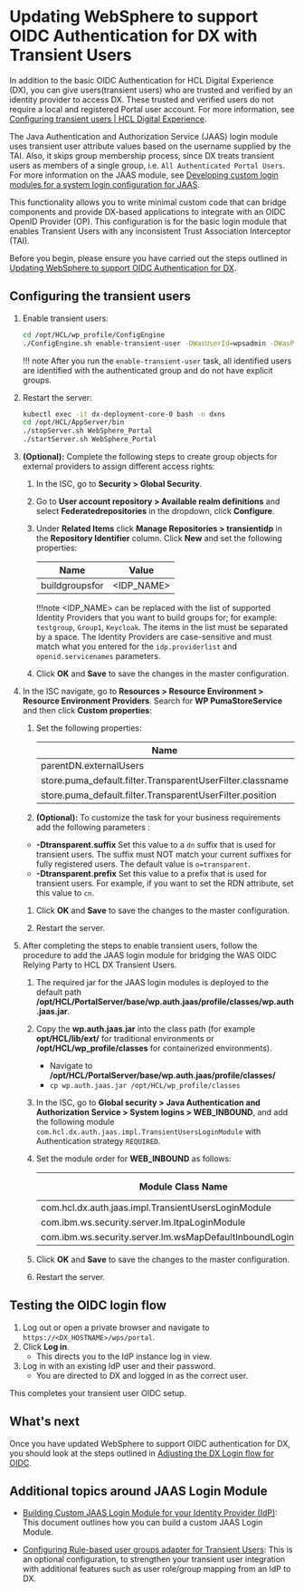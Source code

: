 # Updating WebSphere to support OIDC Authentication for DX with Transient Users

In addition to the basic OIDC Authentication for HCL Digital Experience (DX), you can give users(transient users) who are trusted and verified by an identity provider to access DX. These trusted and verified users do not require a local and registered Portal user account. For more information, see [Configuring transient users | HCL Digital Experience](https://help.hcltechsw.com/digital-experience/9.5/security/openid_trans_users.html).

The Java Authentication and Authorization Service (JAAS) login module uses transient user attribute values based on the username supplied by the TAI. Also, it skips group membership process, since DX treats transient users as members of a single group, i.e. `All Authenticated Portal Users`. For more information on the JAAS module, see [Developing custom login modules for a system login configuration for JAAS](https://www.ibm.com/docs/en/was-nd/9.0.5?topic=ujaaspmwa-developing-custom-login-modules-system-login-configuration-jaas).

This functionality allows you to write minimal custom code that can bridge components and provide DX-based applications to integrate with an OIDC OpenID Provider (OP). This configuration is for the basic login module that enables Transient Users with any inconsistent Trust Association Interceptor (TAI).

Before you begin, please ensure you have carried out the steps outlined in [Updating WebSphere to support OIDC Authentication for DX](../dx-update-webshpere-for-oidc.md).

## Configuring the transient users

1. Enable transient users:

    ```sh
    cd /opt/HCL/wp_profile/ConfigEngine
    ./ConfigEngine.sh enable-transient-user -DWasUserId=wpsadmin -DWasPassword=wpsadmin
    ```

    !!! note
        After you run the `enable-transient-user` task, all identified users are identified with the authenticated group and do not have explicit groups.

2. Restart the server:

    ```sh
    kubectl exec -it dx-deployment-core-0 bash -n dxns
    cd /opt/HCL/AppServer/bin 
    ./stopServer.sh WebSphere_Portal
    ./startServer.sh WebSphere_Portal
    ```

3. **(Optional):** Complete the following steps to create group objects for external providers to assign different access rights:

    1. In the ISC, go to **Security > Global Security**.

    1. Go to **User account repository > Available realm definitions** and select **Federatedrepositories** in the dropdown,  click **Configure**.

    1. Under **Related Items** click **Manage Repositories > transientidp** in the **Repository Identifier** column. Click **New** and set the following properties:

        | Name                                  | Value            |
        | ------------------------------------- | ---------------- |
        | buildgroupsfor                        | &lt;IDP_NAME&gt; |

        !!!note
            &lt;IDP_NAME&gt; can be replaced with the list of supported Identity Providers that you want to build groups for; for example: `testgroup`, `Group1`, `Keycloak`. The items in the list must be separated by a space. The Identity Providers are case-sensitive and must match what you entered for the `idp.providerlist` and `openid.servicenames` parameters.

    1. Click **OK** and  **Save** to save the changes in the master configuration.

4. In the ISC navigate, go to **Resources > Resource Environment > Resource Environment Providers**. Search for **WP PumaStoreService** and then click **Custom properties**:

    1. Set the following properties:

        | Name | Value |
        | ---- | ---- |
        | parentDN.externalUsers | o=transparent |
        | store.puma_default.filter.TransparentUserFilter.classname | com.ibm.wps.um.TransparentUserFilter |
        | store.puma_default.filter.TransparentUserFilter.position | -10 |

    2. **(Optional):** To customize the task for your business requirements add the following parameters : 
    - **-Dtransparent.suffix** Set this value to a `dn` suffix that is used for transient users. The suffix must NOT match your current suffixes for fully registered users. The default value is `o=transparent`. 
    - **-Dtransparent.prefix** Set this value to a prefix that is used for transient users. For example, if you want to set the RDN attribute, set this value to `cn`.

    1. Click **OK** and **Save** to save the changes to the master configuration.

    1. Restart the server.

5. After completing the steps to enable transient users, follow the procedure to add the JAAS login module for bridging the WAS OIDC Relying Party to HCL DX Transient Users.

    1. The required jar for the JAAS login modules is deployed to the default path **/opt/HCL/PortalServer/base/wp.auth.jaas/profile/classes/wp.auth.jaas.jar**.

    2. Copy the **wp.auth.jaas.jar** into the class path (for example **opt/HCL/lib/ext/** for traditional environments or **/opt/HCL/wp_profile/classes** for containerized environments).
        - Navigate to **/opt/HCL/PortalServer/base/wp.auth.jaas/profile/classes/**
        - `cp wp.auth.jaas.jar /opt/HCL/wp_profile/classes`

    3. In the ISC, go to **Global security > Java Authentication and Authorization Service > System logins > WEB_INBOUND**, and add the following module `com.hcl.dx.auth.jaas.impl.TransientUsersLoginModule` with Authentication strategy `REQUIRED`.

    4. Set the module order for **WEB_INBOUND** as follows:

        | Module Class Name | Module Order |
        | --- | --- |
        | com.hcl.dx.auth.jaas.impl.TransientUsersLoginModule | 1 |
        | com.ibm.ws.security.server.lm.ltpaLoginModule | 2 |
        | com.ibm.ws.security.server.lm.wsMapDefaultInboundLoginModule | 3 |

    5. Click **OK** and **Save**  to save the changes to the master configuration.

    6. Restart the server.

## Testing the OIDC login flow

1. Log out or open a private browser and navigate to `https://<DX_HOSTNAME>/wps/portal`.
2. Click **Log in**.
    - This directs you to the IdP instance log in view.
3. Log in with an existing IdP user and their password.
    - You are directed to DX and logged in as the correct user.

This completes your transient user OIDC setup.

## What's next

Once you have updated WebSphere to support OIDC authentication for DX, you should look at the steps outlined in [Adjusting the DX Login flow for OIDC](../dx-integration.md).

## Additional topics around JAAS Login Module

- [Building Custom JAAS Login Module for your Identity Provider (IdP)](./transient-users-building-jaas-modules): This document outlines how you can build a custom JAAS Login Module.

- [Configuring Rule-based user groups adapter for Transient Users](./transient-users-softgroups-configuration.md): This is an optional configuration, to strengthen your transient user integration with additional features such as user role/group mapping from an IdP to DX.
